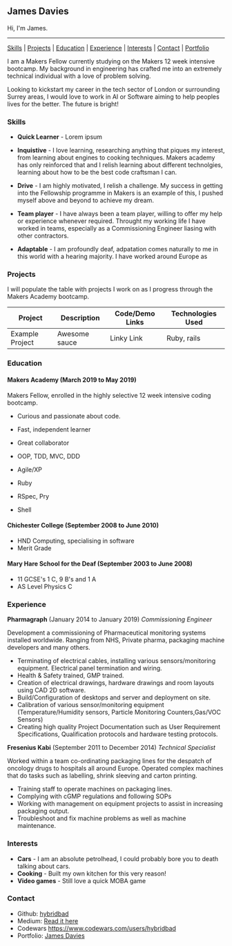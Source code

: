 ## James Davies

Hi, I'm James.

***
[Skills](#skills) | [Projects](#projects) | [Education](#education) | [Experience](#experience) | [Interests](#interests) | [Contact](#contact) |
[Portfolio](https://hybridbad.github.io)

I am a Makers Fellow currently studying on the Makers 12 week intensive bootcamp. My background in engineering has crafted me into an extremely technical individual with a love of problem solving.

Looking to kickstart my career in the tech sector of London or surrounding Surrey areas, I would love to work in AI or Software aiming to help peoples lives for the better. The future is bright!

### <a name="skills">Skills</a>

- **Quick Learner** - Lorem ipsum

- **Inquistive** - I love learning, researching anything that piques my interest, from learning about engines to cooking techniques. Makers academy has only reinforced that and I relish learning about different technolgies, learning about how to be the best code craftsman I can.

- **Drive** - I am highly motivated, I relish a challenge. My success in getting into the Fellowship programme in Makers is an example of this, I pushed myself above and beyond to achieve my dream. 

- **Team player** - I have always been a team player, willing to offer my help or experience whenever required. Throught my working life I have worked in teams, especially as a Commissioning Engineer liasing with other contractors.

- **Adaptable** - I am profoundly deaf, adpatation comes naturally to me in this world with a hearing majority. I have worked around Europe as 

### <a name="projects">Projects</a>

I will populate the table with projects I work on as I progress through the Makers Academy bootcamp.

Project | Description | Code/Demo Links | Technologies Used
--- | --- | --- | --- 
Example Project| Awesome sauce| Linky Link | Ruby, rails

### <a name="education">Education</a>

#### Makers Academy (March 2019 to May 2019)

Makers Fellow, enrolled in the highly selective 12 week intensive coding bootcamp.

- Curious and passionate about code. 
- Fast, independent learner
- Great collaborator

- OOP, TDD, MVC, DDD
- Agile/XP
- Ruby
- RSpec, Pry
- Shell

#### Chichester College (September 2008 to June 2010)

- HND Computing, specialising in software
- Merit Grade

#### Mary Hare School for the Deaf (September 2003 to June 2008)

- 11 GCSE's 1 C, 9 B's and 1 A
- AS Level Physics C

### <a name="experience">Experience</a>

**Pharmagraph** (January 2014 to January 2019)
*Commissioning Engineer*

Development a commissioning of Pharmaceutical monitoring systems installed worldwide. Ranging from NHS, Private pharma, packaging machine developers and many others.
- Terminating of electrical cables, installing various sensors/monitoring equipment. Electrical panel termination and wiring.
- Health & Safety trained, GMP trained.
- Creation of electrical drawings, hardware drawings and room layouts using CAD 2D software.
- Build/Configuration of desktops and server and deployment on site.
- Calibration of various sensor/monitoring equipment (Temperature/Humidity sensors, Particle Monitoring Counters,Gas/VOC Sensors)
- Creating high quality Project Documentation such as User Requirement Specifications, Qualification protocols and hardware testing protocols.

**Fresenius Kabi** (September 2011 to December 2014)
*Technical Specialist*

Worked within a team co-ordinating packaging lines for the despatch of oncology drugs to hospitals all around Europe. Operated complex machines that do tasks such as labelling, shrink sleeving and carton printing. 
- Training staff to operate machines on packaging lines.
- Complying with cGMP regulations and following SOPs
- Working with management on equipment projects to assist in increasing packaging output.
- Troubleshoot and fix machine problems as well as machine maintenance.

### <a name="interests">Interests</a>

- **Cars** - I am an absolute petrolhead, I could probably bore you to death talking about cars.
- **Cooking** - Built my own kitchen for this very reason!
- **Video games** - Still love a quick MOBA game

### <a name="contact">Contact</a>
- Github: [hybridbad](http://github.com/hybridbad)
- Medium: [Read it here](https://medium.com/@hybridbad90)
- Codewars https://www.codewars.com/users/hybridbad
- Portfolio: [James Davies](https://hybridbad.github.io)
